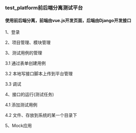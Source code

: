 ### test_platform前后端分离测试平台
#### 使用前后端分离，前端由vue.js开发页面，后端由Django开发接口

1、登录

2、项目管理、模块管理

3、测试用例的管理

  3.1 通过表单创建用例
  
  3.2 本地写接口脚本上传到平台管理
  
  3.3 调试
     
4、接口的运行(测试任务)

  4.1 添加测试用例
  
  4.2 文件、存放到系统的某一个目录下

5、Mock应用
